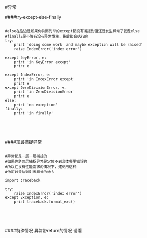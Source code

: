 #异常

####try-except-else-finally
<pre><code>
#else在这边是如果你前面列举的except都没有捕捉到但还是发生异常了就走else
#finally是不管有没有异常发生，最后都会执行的
try:
    print 'doing some work, and maybe exception will be raised'
    raise IndexError('index error')
         
except KeyError, e:
    print 'in KeyError except'
    print e

except IndexError, e:
    print 'in IndexError except'
    print e
except ZeroDivisionError, e:
    print 'in ZeroDivisionError'
    print e
else:
    print 'no exception'
finally:
    print 'in finally'

</code></pre>
<br>
<br>

####顶层捕捉异常
<pre><code>
#异常都是一层一层捕捉的
#如果你跨两层捕捉异常是定位不到具体哪里错误的
#所以在没有性能需求的情况下，建议用这种
#他可以定位到引发异常的地方

import traceback

try:
    raise IndexError('index error')
except Exception, e:
    print traceback.format_exc()

</code></pre>
<br>
<br>

####特殊情况
异常带return的情况 请看<a href="http://www.2cto.com/kf/201405/304975.html"></a>
